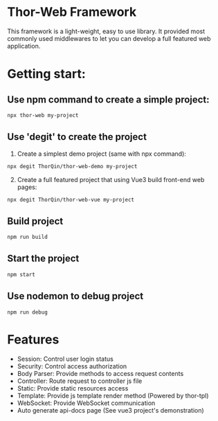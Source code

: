 # Thor-Web Framework

This framework is a light-weight, easy to use library. It provided most commonly used middlewares to let you can develop a full featured web application.

# Getting start:

## Use npm command to create a simple project:

```bash
npx thor-web my-project
```

## Use 'degit' to create the project

1. Create a simplest demo project (same with npx command):

```bash
npx degit ThorQin/thor-web-demo my-project
```

2. Create a full featured project that using Vue3 build front-end web pages:

```bash
npx degit ThorQin/thor-web-vue my-project
```

## Build project

```bash
npm run build
```

## Start the project
```bash
npm start
```

## Use nodemon to debug project
```
npm run debug
```

# Features

* Session: Control user login status
* Security: Control access authorization
* Body Parser: Provide methods to access request contents
* Controller: Route request to controller js file
* Static: Provide static resources access
* Template: Provide js template render method (Powered by thor-tpl)
* WebSocket: Provide WebSocket communication
* Auto generate api-docs page (See vue3 project's demonstration)
